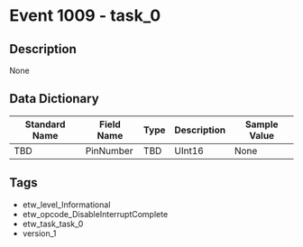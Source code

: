 # Event 1009 - task_0

## Description
None

## Data Dictionary
|Standard Name|Field Name|Type|Description|Sample Value|
|---|---|---|---|---|
|TBD|PinNumber|TBD|UInt16|None|None|

## Tags
* etw_level_Informational
* etw_opcode_DisableInterruptComplete
* etw_task_task_0
* version_1